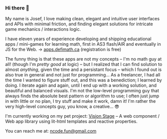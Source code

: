 ### Hi there 👋

My name is Josef,
I love making clean, elegant and intuitive user interfaces and APIs with minimal friction, and finding elegant solutions for intricate game mechanics / interactions logic.

I have eleven years of experience developing and shipping educational apps / mini-games for learning math, first in AS3 flash/AIR and eventually in JS for the Web. → [apps.defimath.ca](https://apps.defimath.ca) (registration is free)

The funny thing is that these apps are not my concepts – I'm no math guy at all! (though I'm *pretty good* at logic) – but I realized that I can find solution to almost *anything*, given the time and a persistant focus – which I found out is also true in general and not just for programming… As a freelancer, I had all the time I wanted to figure stuff out, and this was a benediction; I learned by doing. I iterate again and again, until I end up with a working solution, and beautiful and balanced visuals. I'm not the low-level programming guy that always finds the absolute best pattern or algorithm to use; I often just jump in with little or no plan, I try stuff and make it work, damn it! I'm rather the very high-level concepts guy, you know, a creative… 😎 

I'm currently working on my pet project: [Vision Stage](https://github.com/ncodefun/visionstage.dev) – A web component / Web app library using lit-html templates and reactive properties.

You can reach me at: ncode.fun@gmail.com

<!--
**ncodefun/ncodefun** is a ✨ _special_ ✨ repository because its `README.md` (this file) appears on your GitHub profile.

Here are some ideas to get you started:

- 🔭 I’m currently working on ...
- 🌱 I’m currently learning ...
- 👯 I’m looking to collaborate on ...
- 🤔 I’m looking for help with ...
- 💬 Ask me about ...
- 📫 How to reach me: ...
- 😄 Pronouns: ...
- ⚡ Fun fact: ...
-->
